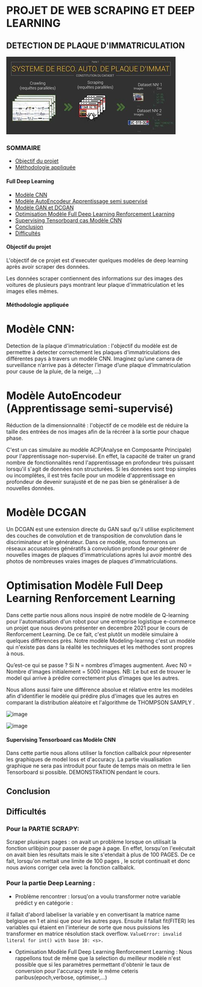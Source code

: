 # PROJET DE WEB SCRAPING ET DEEP LEARNING
## DETECTION DE PLAQUE D'IMMATRICULATION
![Cchéma global du projet](./img/img1.jpg)
### SOMMAIRE
  - [Objectif du projet](#Objectif-du-projet)
  - [Méthodologie appliquée](#Méthodologie-appliquée)
  #### Full Deep Learning
  - [Modèle CNN](#Modèle-CNN)
  - [Modèle AutoEncodeur Apprentissage semi supervisé](#Modèle-AutoEncodeur-Apprentissage-semi-supervisé)
  - [Modèle GAN et DCGAN](#Modèle-GAN-et-DCGAN)
  - [Optimisation Modèle Full Deep Learning Renforcement Learning](#Optimisation-Modèle-Full-Deep-Learning-Renforcement-Learning)
  - [Supervising Tensorboard cas Modèle CNN](#Supervising-Tensorboard-cas-Modèle-CNN)
  - [Conclusion](#Conclusion)
  - [Difficultés](#Difficultés)

#### Objectif du projet

L'objectif de ce projet est d'executer quelques modèles de deep learning après avoir scraper des données.

Les données scraper contiennent des informations sur des images des voitures de plusieurs pays montrant leur plaque d'immatriculation et les images elles mêmes.


#### Méthodologie appliquée

# Modèle CNN:

Detection de la plaque d'immatriculation : l'objectif du modèle est de permettre à detecter correctement les plaques d'immatriculations des différentes pays à travers un modèle CNN.
Imaginez qu’une camera de surveillance n’arrive pas à détecter l’image d’une plaque d’immatriculation pour cause de la pluie, de la neige, …)


# Modèle AutoEncodeur (Apprentissage semi-supervisé)

Réduction de la dimensionnalité : l'objectif de ce modèle est de réduire la taille des entrées de nos images afin de la récréer à la sortie pour chaque phase.

C'est un cas simulaire au modèle ACP(Analyse en Composante Principale) pour l'apprentissage non-supervisé.
En effet, la capacité de traiter un grand nombre de fonctionnalités rend l'apprentissage en profondeur très puissant lorsqu'il s'agit de données non structurées.
Si les données sont trop simples ou incomplètes, il est très facile pour un modèle d'apprentissage en profondeur de devenir surajusté et de ne pas bien se généraliser à de nouvelles données.  

# Modèle DCGAN
Un DCGAN est une extension directe du GAN sauf qu'il utilise explicitement des couches de convolution et de transposition de convolution dans le discriminateur et le générateur.
Dans ce modèle, nous formerons un réseaux accusatoires génératifs à convolution profonde pour générer de nouvelles images de plaques d'immatriculations après lui avoir montré des photos de nombreuses vraies images de plaques d'immatriculations.

# Optimisation Modèle Full Deep Learning Renforcement Learning

Dans cette partie nous allons nous inspiré de notre modèle de Q-learning pour l'automatisation d'un robot pour une entreprise logistique e-commerce un projet que nous devons présenter en decembre 2021 pour le cours de Renforcement Learning. 
De ce fait, c'est plutôt un modèle simulaire à quelques différences près.
Notre modèle Modeling-learnng c'est un modèle qui n'existe pas dans la réalité les techniques et les méthodes sont propres à nous.

Qu’est-ce qui se passe ? Si N = nombres d’images augmentent. Avec N0 = Nombre d'images initialement = 5000 images.
NB: Le but est de trouver le model qui arrive à prédire correctement plus d’images que les autres. 

Nous allons aussi faire une différence absolue et rélative entre les modèles afin d'identifier le modèle qui prédire plus d'images que les autres en comparant la distribution aléatoire et l'algorithme de THOMPSON SAMPLY .

![image](https://user-images.githubusercontent.com/77580993/139585758-a871ba06-74c8-4fb6-8e25-91cb59d6c908.png)

![image](https://user-images.githubusercontent.com/77580993/139585705-95feecda-8f53-480c-b2d5-32a2d3ba4e96.png)


#### Supervising Tensorboard cas Modèle CNN

Dans cette partie nous allons utiliser la fonction callbalck pour répresenter les graphiques de model loss et d'accuracy.
La partie visualisation graphique ne sera pas introduit pour faute de temps mais on mettra le lien Tensorboard si possible.
DEMONSTRATION pendant le cours. 

## Conclusion



## Difficultés 

### Pour la PARTIE SCRAPY:

Scraper plusieurs pages : on avait un problème lorsque on utilisait la fonction urlibjoin pour passer de page à page. En effet, lorsqu'on l'exécutait on avait bien les résultats mais le site s'etendait à plus de 100 PAGES.
De ce fait, lorsqu'on mettait une limite de 100 pages , le script continuait et donc nous avions corriger cela avec la fonction callbalck. 

### Pour la partie Deep Learning :

* Problème rencontrer : lorsuq'on a voulu transformer notre variable prédict y en catégorie :

il fallait d'abord labeliser la variable y en convertisant la matrice name belgique en 1 et ainsi que pour les autres pays. Ensuite il fallait fit(FITER) les variables qui étaient en l'interieur de sorte que nous puissions les transformer en matrice résolution stack overflow.
 `ValueError: invalid literal for int() with base 10: <s>.`

* Optimisation Modèle Full Deep Learning Renforcement Learning : Nous rappellons tout de même que la selection du meilleur modèle n'est possible que si les paramètres permettant d'obtenir le taux de conversion pour l'accuracy reste le même ceteris paribus(epoch,verbose, optimiser,...)
  


